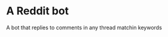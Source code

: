 A Reddit bot
========================

A bot that replies to comments in any thread matchin keywords
